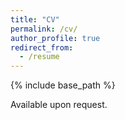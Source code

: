 ```yaml
---
title: "CV"
permalink: /cv/
author_profile: true
redirect_from:
  - /resume
---
```


{% include base_path %}

Available upon request.
